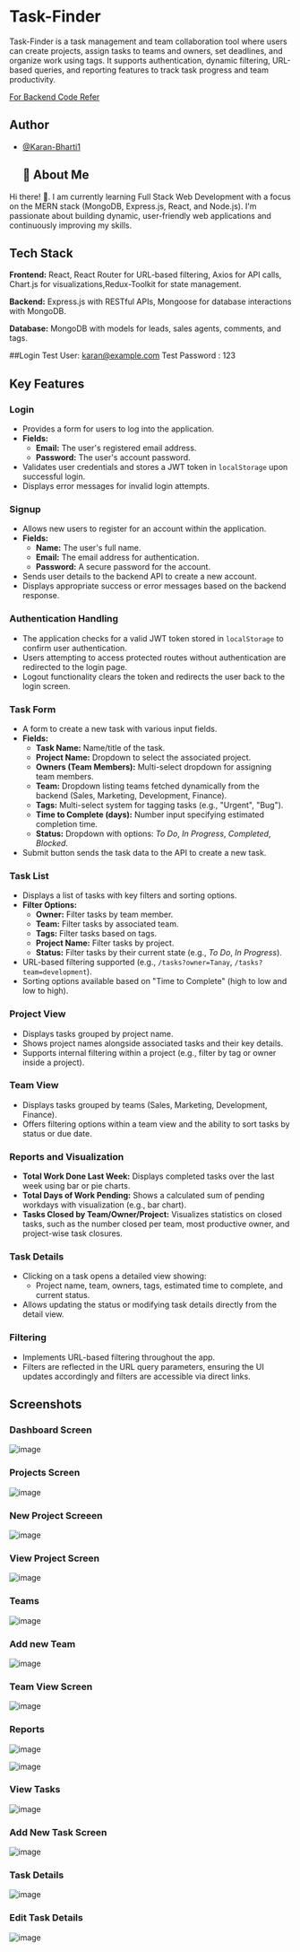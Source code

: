 
# Task-Finder

Task-Finder is a task management and team collaboration tool where users can create projects, assign tasks to teams and owners, set deadlines, and organize work using tags. It supports authentication, dynamic filtering, URL-based queries, and reporting features to track task progress and team productivity.

[For Backend Code Refer](https://github.com/Karan-Bharti1/TFB)

## Author

- [@Karan-Bharti1](https://github.com/Karan-Bharti1)

  ## 🚀 About Me
Hi there! 👋.
I am currently learning Full Stack Web Development with a focus on the MERN stack (MongoDB, Express.js, React, and Node.js). I'm passionate about building dynamic, user-friendly web applications and continuously improving my skills.

## Tech Stack

**Frontend:** React, React Router for URL-based filtering, Axios for API calls, Chart.js for visualizations,Redux-Toolkit for state management.

**Backend:** Express.js with RESTful APIs, Mongoose for database interactions with MongoDB.

**Database:** MongoDB with models for leads, sales agents, comments, and tags.

##Login
Test User: karan@example.com
Test Password : 123
## Key Features

### Login
- Provides a form for users to log into the application.
- **Fields:**
  - **Email:** The user's registered email address.
  - **Password:** The user's account password.
- Validates user credentials and stores a JWT token in `localStorage` upon successful login.
- Displays error messages for invalid login attempts.

### Signup
- Allows new users to register for an account within the application.
- **Fields:**
  - **Name:** The user's full name.
  - **Email:** The email address for authentication.
  - **Password:** A secure password for the account.
- Sends user details to the backend API to create a new account.
- Displays appropriate success or error messages based on the backend response.

### Authentication Handling
- The application checks for a valid JWT token stored in `localStorage` to confirm user authentication.
- Users attempting to access protected routes without authentication are redirected to the login page.
- Logout functionality clears the token and redirects the user back to the login screen.

### Task Form
- A form to create a new task with various input fields.
- **Fields:**
  - **Task Name:** Name/title of the task.
  - **Project Name:** Dropdown to select the associated project.
  - **Owners (Team Members):** Multi-select dropdown for assigning team members.
  - **Team:** Dropdown listing teams fetched dynamically from the backend (Sales, Marketing, Development, Finance).
  - **Tags:** Multi-select system for tagging tasks (e.g., "Urgent", "Bug").
  - **Time to Complete (days):** Number input specifying estimated completion time.
  - **Status:** Dropdown with options: *To Do*, *In Progress*, *Completed*, *Blocked*.
- Submit button sends the task data to the API to create a new task.

### Task List
- Displays a list of tasks with key filters and sorting options.
- **Filter Options:**
  - **Owner:** Filter tasks by team member.
  - **Team:** Filter tasks by associated team.
  - **Tags:** Filter tasks based on tags.
  - **Project Name:** Filter tasks by project.
  - **Status:** Filter tasks by their current state (e.g., *To Do*, *In Progress*).
- URL-based filtering supported (e.g., `/tasks?owner=Tanay`, `/tasks?team=development`).
- Sorting options available based on "Time to Complete" (high to low and low to high).

### Project View
- Displays tasks grouped by project name.
- Shows project names alongside associated tasks and their key details.
- Supports internal filtering within a project (e.g., filter by tag or owner inside a project).

### Team View
- Displays tasks grouped by teams (Sales, Marketing, Development, Finance).
- Offers filtering options within a team view and the ability to sort tasks by status or due date.

### Reports and Visualization
- **Total Work Done Last Week:** Displays completed tasks over the last week using bar or pie charts.
- **Total Days of Work Pending:** Shows a calculated sum of pending workdays with visualization (e.g., bar chart).
- **Tasks Closed by Team/Owner/Project:** Visualizes statistics on closed tasks, such as the number closed per team, most productive owner, and project-wise task closures.

### Task Details
- Clicking on a task opens a detailed view showing:
  - Project name, team, owners, tags, estimated time to complete, and current status.
- Allows updating the status or modifying task details directly from the detail view.

### Filtering
- Implements URL-based filtering throughout the app.
- Filters are reflected in the URL query parameters, ensuring the UI updates accordingly and filters are accessible via direct links.


## Screenshots

### Dashboard Screen

![image](https://github.com/user-attachments/assets/65bd48a5-0c6c-4317-84e6-568ca27ece4a)


### Projects Screen

![image](https://github.com/user-attachments/assets/5679271a-a5a0-4093-a842-5d8f7edbfd74)

### New Project Screeen

![image](https://github.com/user-attachments/assets/8bd638c6-bc10-4759-a95a-b73405c2e29c)

### View Project Screen

![image](https://github.com/user-attachments/assets/2a38e9b7-7d5c-47b2-9b99-1fa6e0cf3581)

### Teams

![image](https://github.com/user-attachments/assets/04d3e1d9-575b-4967-8e0e-197033af766e)

### Add new Team

![image](https://github.com/user-attachments/assets/f4e88451-fabb-4e29-82ed-8e69bcb8d982)


### Team View Screen

![image](https://github.com/user-attachments/assets/816cfd10-d32c-4df8-b7df-ba063bc86f66)

### Reports

![image](https://github.com/user-attachments/assets/dbe843c0-91bb-4f30-bc33-1b8dc877f9fd)

![image](https://github.com/user-attachments/assets/3f5723b7-08e5-4a3b-9a57-bf2a836417c2)

### View Tasks

![image](https://github.com/user-attachments/assets/a47b40de-742f-48d5-a39d-f438fdb18c55)

### Add New Task Screen

![image](https://github.com/user-attachments/assets/a3070388-be66-4e95-8afb-ac4aec1808fe)

### Task Details

![image](https://github.com/user-attachments/assets/b115ba2c-337f-4b45-beda-d67045160cce)

### Edit Task Details

![image](https://github.com/user-attachments/assets/c1d7b2cd-6535-465d-ba67-7ff4ae0cd833)

